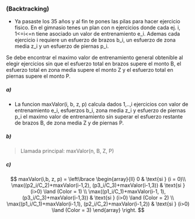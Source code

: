 ### (Backtracking)
- Ya pasaste los 35 años y al fin te pones las pilas para hacer ejercicio fisico. En el gimnasio tenes un plan con n ejercicios donde cada ej. i, 1<=i<=n tiene asociado un valor de entrenamiento e_i. Ademas cada ejercicio i requiere un esfuerzo de brazos b_i, un esfuerzo de zona media z_i y un esfuerzo de piernas p_i.

Se debe encontrar el maximo valor de entrenamiento general obtenible al elegir ejercicios sin que el esfuerzo total en brazos supere el monto B, el esfuerzo total en zona media supere el monto Z y el esfuerzo total en piernas supere el monto P.

##### a) 
- La funcion maxValor(i, b, z, p) calcula dados 1,..,i ejercicios con valor de entrenamiento e_i, esfuerzos b_i, zona media z_i y esfuerzo de piernas p_i el maximo valor de entrenamiento sin superar el esfuerzo restante de brazos B, de zona media Z y de piernas P.

##### b)
> Llamada principal: maxValor(n, B, Z, P)

##### c)

$$
maxValor(i,b, z, p) =
\left\lbrace
\begin{array}{ll}
0 & \text{si } (i = 0)\\
\max((p2_i/C_2)+maxValor(i-1,2), (p3_i/C_3)+maxValor(i-1,3)) & \text{si } (i>0) \land (Color = 1) \\
\max((p1_i/C_1)+maxValor(i-1, 1), (p3_i/C_3)+maxValor(i-1,3)) & \text{si } (i>0) \land (Color = 2) \\
\max((p1_i/C_1)+maxValor(i-1,1), (p2_i/C_2)+maxValor(i-1,2)) & \text{si } (i>0) \land (Color = 3)
\end{array}
\right.
$$